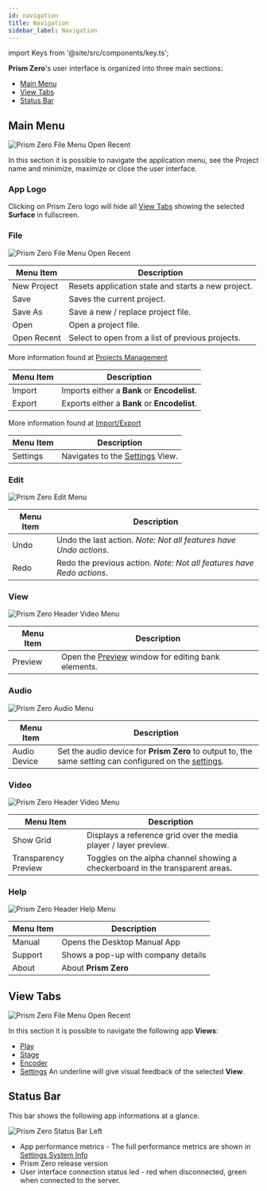 ```yaml
---
id: navigation
title: Navigation
sidebar_label: Navigation
---
```


import Keys from '@site/src/components/key.ts';

**Prism Zero**'s user interface is organized into three main sections:

- [Main Menu](./navigation#header-menu)
- [View Tabs](./navigation#view-tabs)
- [Status Bar](./navigation#status-bar)

## Main Menu
![Prism Zero File Menu Open Recent](/prismdocs/images/navigation/zero-header-menu.png)

In this section it is possible to navigate the application menu, see the Project name and minimize, maximize or close the user interface.

### App Logo
Clicking on Prism Zero logo will hide all [View Tabs](./navigation#view-tabs) showing the selected **Surface** in fullscreen.

### File

![Prism Zero File Menu Open Recent](/prismdocs/images/navigation/header-file-recent.png)

|  Menu Item  |   Description   |
|-------------|-----------------|
| New Project |  Resets application state and starts a new project. |
| Save   | Saves the current project. |
| Save As | Save a new / replace project file. |
| Open | Open a project file. |
| Open Recent | Select to open from a list of previous projects. |

More information found at [Projects Management](../quick-start/projects-management) 

|  Menu Item  |   Description   |
|-------------|-----------------|
| Import |  Imports either a **Bank** or **Encodelist**. |
| Export   | Exports either a **Bank** or **Encodelist**. |

More information found at [Import/Export](../quick-start/import-export)

|  Menu Item  |   Description   |
|-------------|-----------------|
| Settings |  Navigates to the [Settings](../settings) View.|

### Edit

![Prism Zero Edit Menu](/prismdocs/images/navigation/header-edit.png)

|  Menu Item  |   Description   |
|-------------|-----------------|
|    Undo     |  Undo the last action. *Note: Not all features have Undo actions*. |
|    Redo   |  Redo the previous action. *Note: Not all features have Redo actions*. |

### View
![Prism Zero Header Video Menu](/prismdocs/images/navigation/zero-prism-header-view.png)

|  Menu Item  |   Description   |
|-------------|-----------------|
| Preview | Open the [Preview](../quick-start/preview) window for editing bank elements.|
### Audio

![Prism Zero Audio Menu](/prismdocs/images/navigation/header-audio.png)

|  Menu Item   |   Description   |
|--------------|-----------------|
| Audio Device | Set the audio device for **Prism Zero** to output to, the same setting can configured on the [settings](../settings/settings-general#audio). |

### Video
![Prism Zero Header Video Menu](/prismdocs/images/navigation/zero-prism-header-video.png)

|  Menu Item  |   Description   |
|-------------|-----------------|
| Show Grid   |   Displays a reference grid over the media player / layer preview. |
| Transparency Preview |  Toggles on the alpha channel showing a checkerboard in the transparent areas. |
### Help

![Prism Zero Header Help Menu](/prismdocs/images/navigation/header-help.png)

| Menu Item | Description |
|-----------|-------------|
| Manual  | Opens the Desktop Manual App |
| Support | Shows a pop-up with company details |
| About   | About **Prism Zero**

## View Tabs
![Prism Zero File Menu Open Recent](/prismdocs/images/navigation/view-tabs.png)

In this section it is possible to navigate the following app **Views**:
- [Play](../play)
- [Stage](../stage)
- [Encoder](../encoder)
- [Settings](../settings)
An underline will give visual feedback of the selected **View**.

## Status Bar

This bar shows the following app informations at a glance.

![Prism Zero Status Bar Left](/prismdocs/images/navigation/zero-status-bar.png)

- App performance metrics - The full performance metrics are shown in [Settings System Info](../settings/settings-system-info)
- Prism Zero release version
- User interface connection status led - red when disconnected, green when connected to the server.